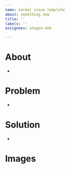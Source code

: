 ```yaml
---
name: normal issue template
about: something new
title: ''
labels: ''
assignees: atagan-deb

---
```


# About
- 
# Problem
- 
# Solution
- 
# Images
